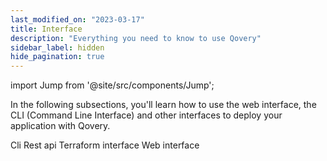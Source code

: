 ```yaml
---
last_modified_on: "2023-03-17"
title: Interface
description: "Everything you need to know to use Qovery"
sidebar_label: hidden
hide_pagination: true
---
```


import Jump from '@site/src/components/Jump';

In the following subsections, you'll learn how to use the web interface, the CLI (Command Line Interface) and other interfaces to deploy your application with Qovery.

<Jump to="/docs/using-qovery/interface/cli/">Cli</Jump>
<Jump to="/docs/using-qovery/interface/rest-api/">Rest api</Jump>
<Jump to="/docs/using-qovery/interface/terraform-interface/">Terraform interface</Jump>
<Jump to="/docs/using-qovery/interface/web-interface/">Web interface</Jump>



